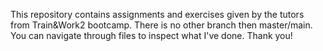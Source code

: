 This repository contains assignments and exercises given by the tutors from Train&Work2 bootcamp. 
There is no other branch then master/main. 
You can navigate through files to inspect what I've done.
Thank you!
